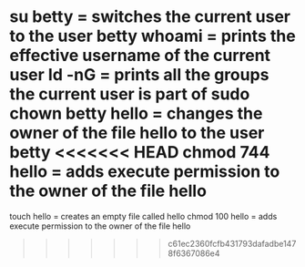 su betty = switches the current user to the user betty
whoami = prints the effective username of the current user
Id -nG = prints all the groups the current user is part of
sudo chown betty hello = changes the owner of the file hello to the user betty
<<<<<<< HEAD
chmod 744 hello = adds execute permission to the owner of the file hello
=======
touch hello = creates an empty file called hello
chmod 100 hello = adds execute permission to the owner of the file hello
>>>>>>> c61ec2360fcfb431793dafadbe1478f6367086e4

